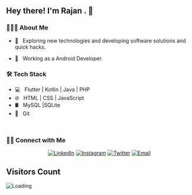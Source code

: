 <h2> Hey there! I'm Rajan . 👋</h2>


<h3> 👨🏻‍💻 About Me </h3>

- 🤔 &nbsp; Exploring new technologies and developing software solutions and quick hacks.
<!-- - 🎓 &nbsp; Studying Computer Science and Mathematics at University of Massachusetts Amherst. -->
- 💼 &nbsp; Working as a Android Developer.


<h3>🛠 Tech Stack</h3>

- 💻 &nbsp; Flutter | Kotlin | Java | PHP 
- 🌐 &nbsp; HTML | CSS | JavaScript 
- 🛢 &nbsp; MySQL |SQLite
- 🔧 &nbsp; Git 


<br/>

<h3> 🤝🏻 Connect with Me </h3>

<p align="center">
<!-- <a href="https://www.rajanpoudel.com.np/"></a> -->
<a href="https://www.linkedin.com/"><img alt="LinkedIn" src="https://img.shields.io/badge/LinkedIn-Rajan%20Paudel-blue?style=flat-square&logo=linkedin"></a>
<a href="https://www.instagram.com//"><img alt="Instagram" src="https://img.shields.io/badge/Instagram-rajan07-blue?style=flat-square&logo=instagram"></a>
<a href="https://www.twitter.com/ravi84184/"><img alt="Twitter" src="https://img.shields.io/badge/Twitter-rajan-blue?style=flat-square&logo=twitter"></a>
<a href="mailto:rajan.rp50@gmail.com"><img alt="Email" src="https://img.shields.io/badge/Email-rajan.rp50@gmail.com-blue?style=flat-square&logo=gmail"></a>
</p>


## Visitors Count

<img align="left" src = "https://profile-counter.glitch.me/rajan-poudel/count.svg" alt ="Loading">
